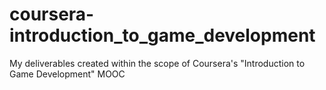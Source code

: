 # coursera-introduction_to_game_development
My deliverables created within the scope of Coursera's "Introduction to Game Development" MOOC
